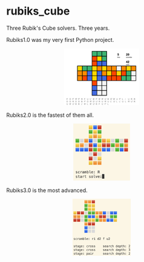 # rubiks_cube
Three Rubik's Cube solvers. Three years.

Rubiks1.0 was my very first Python project.

<p align="center">
  <img src="rubiks1.0_demo.png" height="150" title="hover text">
</p>

Rubiks2.0 is the fastest of them all.

<p align="center">
  <img src="rubiks2.0_demo.png" height="150" title="hover text">
</p>

Rubiks3.0 is the most advanced.

<p align="center">
  <img src="rubiks3.0_demo.png" height="150" title="hover text">
</p>
